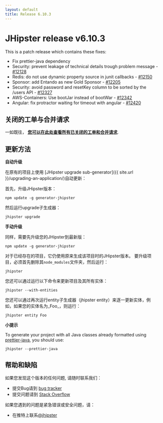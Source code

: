 ```yaml
---
layout: default
title: Release 6.10.3
---
```


JHipster release v6.10.3
==================

This is a patch release which contains these fixes:
- Fix prettier-java dependency
- Security: prevent leakage of technical details trough problem message - [#12128](https://github.com/jhipster/generator-jhipster/pull/12128)
- Redis: do not use dynamic property source in junit callbacks - [#12150](https://github.com/jhipster/generator-jhipster/pull/12150)
- Sponsor: add Entando as new Gold Sponsor - [#12205](https://github.com/jhipster/generator-jhipster/pull/12205)
- Security: avoid password and resetKey column to be sorted by the /users API - [#12327](https://github.com/jhipster/generator-jhipster/pull/12327)
- AWS-Containers: Use bootJar instead of bootWar - [#12342](https://github.com/jhipster/generator-jhipster/pull/12342)
- Angular: fix protractor waiting for timeout with angular - [#12420](https://github.com/jhipster/generator-jhipster/pull/12420)


关闭的工单与合并请求
------------
一如既往， __[您可以在此处查看所有已关闭的工单和合并请求](https://github.com/jhipster/generator-jhipster/issues?q=milestone%3A6.10.3+is%3Aclosed)__.

更新方法
------------

**自动升级**

在原有的项目上使用 [JHipster upgrade sub-generator]({{ site.url }}/upgrading-an-application/)自动更新：

首先，升级JHipster版本：

```
npm update -g generator-jhipster
```

然后运行upgrade子生成器：

```
jhipster upgrade
```

**手动升级**

同样，需要先升级您的JHipster到最新版：

```
npm update -g generator-jhipster
```

对于已经存在的项目，它仍使用原来生成该项目时的JHipster版本。
要升级项目，必须首先删除其`node_modules`文件夹，然后运行：

```
jhipster
```

您还可以通过运行以下命令来更新项目及其所有实体：

```
jhipster --with-entities
```

您还可以通过再次运行entity子生成器（jhipster entity）来逐一更新实体，例如，如果您的实体名为_Foo_，则运行：

```
jhipster entity Foo
```

**小提示**

To generate your project with all Java classes already formatted using [prettier-java](https://github.com/jhipster/prettier-java), you should use:

```
jhipster --prettier-java
```

帮助和缺陷
--------------

如果您发现这个版本的任何问题, 请随时联系我们：

- 提交Bug请到 [bug tracker](https://github.com/jhipster/generator-jhipster/issues?state=open)
- 提交问题请到 [Stack Overflow](http://stackoverflow.com/tags/jhipster/info)

如果您遇到的问题是紧急错误或安全问题，请：

- 在推特上联系[@jhipster](https://twitter.com/jhipster)
